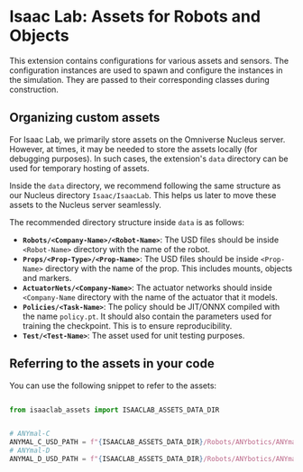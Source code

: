 # Isaac Lab: Assets for Robots and Objects

This extension contains configurations for various assets and sensors. The configuration instances are
used to spawn and configure the instances in the simulation. They are passed to their corresponding
classes during construction.

## Organizing custom assets

For Isaac Lab, we primarily store assets on the Omniverse Nucleus server. However, at times, it may be
needed to store the assets locally (for debugging purposes). In such cases, the extension's `data`
directory can be used for temporary hosting of assets.

Inside the `data` directory, we recommend following the same structure as our Nucleus directory
`Isaac/IsaacLab`. This helps us later to move these assets to the Nucleus server seamlessly.

The recommended directory structure inside `data` is as follows:

* **`Robots/<Company-Name>/<Robot-Name>`**: The USD files should be inside `<Robot-Name>` directory with
  the name of the robot.
* **`Props/<Prop-Type>/<Prop-Name>`**: The USD files should be inside `<Prop-Name>` directory with the name
  of the prop. This includes mounts, objects and markers.
* **`ActuatorNets/<Company-Name>`**: The actuator networks should inside `<Company-Name` directory with the
  name of the actuator that it models.
* **`Policies/<Task-Name>`**: The policy should be JIT/ONNX compiled with the name `policy.pt`. It should also
  contain the parameters used for training the checkpoint. This is to ensure reproducibility.
* **`Test/<Test-Name>`**: The asset used for unit testing purposes.

## Referring to the assets in your code

You can use the following snippet to refer to the assets:

```python

from isaaclab_assets import ISAACLAB_ASSETS_DATA_DIR


# ANYmal-C
ANYMAL_C_USD_PATH = f"{ISAACLAB_ASSETS_DATA_DIR}/Robots/ANYbotics/ANYmal-C/anymal_c.usd"
# ANYmal-D
ANYMAL_D_USD_PATH = f"{ISAACLAB_ASSETS_DATA_DIR}/Robots/ANYbotics/ANYmal-D/anymal_d.usd"
```
